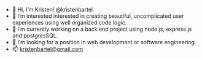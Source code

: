 - 👋 Hi, I’m Kristen! @kristenbartel
- 👀 I’m interested interested in creating beautiful, uncomplicated user experiences using well organized code logic.
- 🌱 I’m currently working on a back end project using node.js, express.js and postgresSQL.
- 💞️ I’m looking for a position in web development or software engineering.
- 📫 kristenbartel@gmail.com

<!---
bartelk/bartelk is a ✨ special ✨ repository because its `README.md` (this file) appears on your GitHub profile.
You can click the Preview link to take a look at your changes.
--->
